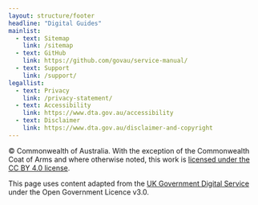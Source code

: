 ```yaml
---
layout: structure/footer
headline: "Digital Guides"
mainlist:
  - text: Sitemap
    link: /sitemap
  - text: GitHub
    link: https://github.com/govau/service-manual/
  - text: Support
    link: /support/
legallist:
  - text: Privacy
    link: /privacy-statement/
  - text: Accessibility
    link: https://www.dta.gov.au/accessibility
  - text: Disclaimer
    link: https://www.dta.gov.au/disclaimer-and-copyright
---
```


© Commonwealth of Australia. With the exception of the Commonwealth Coat of Arms and where otherwise noted, this work is [licensed under the CC BY 4.0 license](https://creativecommons.org/licenses/by/4.0/).  

This page uses content adapted from the [UK Government Digital Service](https://www.gov.uk/government/organisations/government-digital-service) under the Open Government Licence v3.0.
